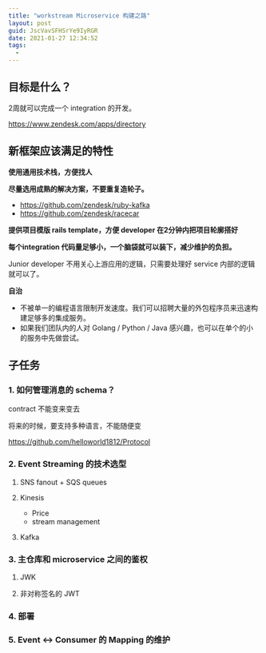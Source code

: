 ```yaml
---
title: "workstream Microservice 构建之路"
layout: post
guid: JscVavSFHSrYe9IyRGR
date: 2021-01-27 12:34:52
tags:
  -
---
```


## 目标是什么？

2周就可以完成一个 integration 的开发。

https://www.zendesk.com/apps/directory


## 新框架应该满足的特性

**使用通用技术栈，方便找人**


**尽量选用成熟的解决方案，不要重复造轮子。**

- https://github.com/zendesk/ruby-kafka
- https://github.com/zendesk/racecar


**提供项目模版 rails template，方便 developer 在2分钟内把项目轮廓搭好**


**每个integration 代码量足够小，一个脑袋就可以装下，减少维护的负担。**

Junior developer 不用关心上游应用的逻辑，只需要处理好 service 内部的逻辑就可以了。


**自治**

- 不被单一的编程语言限制开发速度。我们可以招聘大量的外包程序员来迅速构建足够多的集成服务。
- 如果我们团队内的人对 Golang / Python / Java 感兴趣，也可以在单个的小的服务中先做尝试。



## 子任务

### 1. 如何管理消息的 schema？

contract 不能变来变去

将来的时候，要支持多种语言，不能随便变

https://github.com/helloworld1812/Protocol



### 2. Event Streaming 的技术选型


1. SNS fanout + SQS queues


2. Kinesis 
	- Price
	- stream management

3. Kafka


### 3. 主仓库和 microservice 之间的鉴权

1. JWK

2. 非对称签名的 JWT



### 4. 部署


### 5. Event <-> Consumer 的 Mapping 的维护

